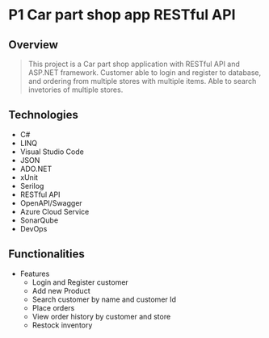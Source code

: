 # P1 Car part shop app RESTful API
## Overview
> This project is a Car part shop application with RESTful API and ASP.NET framework. Customer able to login and register to database, and ordering from multiple stores with multiple items. Able to search invetories of multiple stores.  
## Technologies
* C#
* LINQ
* Visual Studio Code
* JSON
* ADO.NET
* xUnit
* Serilog
* RESTful API
* OpenAPI/Swagger
* Azure Cloud Service
* SonarQube
* DevOps
## Functionalities
* Features
  * Login and Register customer
  * Add new Product
  * Search customer by name and customer Id
  * Place orders
  * View order history by customer and store
  * Restock inventory
